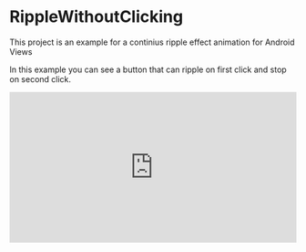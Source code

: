 # RippleWithoutClicking
This project is an example for a continius ripple effect animation for Android Views

In this example you can see a button that can ripple on first click and stop on second click.

<div style="width:100%;height:0px;position:relative;padding-bottom:52.310%;"><iframe src="https://streamable.com/s/jujou/rqbxax" frameborder="0" width="100%" height="100%" allowfullscreen style="width:100%;height:100%;position:absolute;left:0px;top:0px;overflow:hidden;"></iframe></div>
